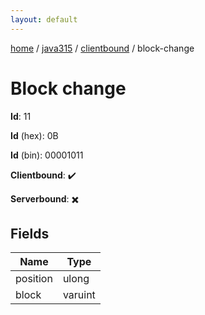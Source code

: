 ```yaml
---
layout: default
---
```


[home](/)  /  [java315](/protocol/java315)  /  [clientbound](/protocol/java315/clientbound)  /  block-change

# Block change

**Id**: 11

**Id** (hex): 0B

**Id** (bin): 00001011

**Clientbound**: ✔️

**Serverbound**: ✖️

## Fields

Name | Type
---|---
position | ulong
block | varuint
